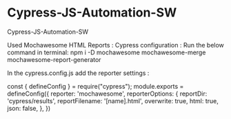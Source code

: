 # Cypress-JS-Automation-SW
Cypress-JS-Automation-SW

Used Mochawesome HTML Reports :
Cypress configuration :
  Run the below command in terminal:
  npm i -D mochawesome mochawesome-merge mochawesome-report-generator

  In the cypress.config.js add the reporter settings :

  const { defineConfig } = require("cypress");
  module.exports = defineConfig({
  reporter: 'mochawesome',
  reporterOptions: {
    reportDir: 'cypress/results',
    reportFilename: '[name].html',
    overwrite: true,
    html: true,
    json: false,
  },
  })
